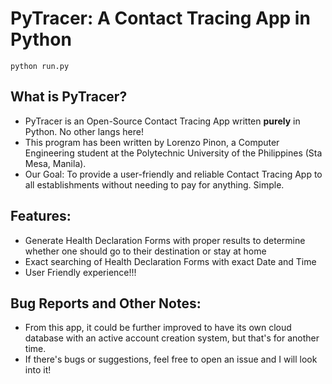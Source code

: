 # PyTracer: A Contact Tracing App in Python

```
python run.py
```

## What is PyTracer?
- PyTracer is an Open-Source Contact Tracing App written **purely** in Python. No other langs here!
- This program has been written by Lorenzo Pinon, a Computer Engineering student at the Polytechnic University of the Philippines (Sta Mesa, Manila).
- Our Goal: To provide a user-friendly and reliable Contact Tracing App to all establishments without needing to pay for anything. Simple.

## Features:
- Generate Health Declaration Forms with proper results to determine whether one should go to their destination or stay at home
- Exact searching of Health Declaration Forms with exact Date and Time
- User Friendly experience!!!

## Bug Reports and Other Notes:
- From this app, it could be further improved to have its own cloud database with an active account creation system, but that's for another time.
- If there's bugs or suggestions, feel free to open an issue and I will look into it!